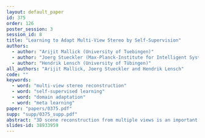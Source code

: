 ```yaml
---
layout: default_paper
id: 375
order: 126
poster_session: 3
session_id: 8
title: "Learning to Adapt Multi-View Stereo by Self-Supervision"
authors:
  - author: "Arijit Mallick (University of Tuebingen)"
  - author: "Joerg Stueckler (Max-Planck-Institute for Intelligent Systems)"
  - author: "Hendrik Lensch (University of Tübingen)"
all_authors: "Arijit Mallick, Joerg Stueckler and Hendrik Lensch"
code: ""
keywords:
  - word: "multi-view stereo reconstruction"
  - word: "self-supervised learning"
  - word: "domain adaptation"
  - word: "meta learning"
paper: "papers/0375.pdf"
supp: "supp/0375_supp.pdf"
abstract: "3D scene reconstruction from multiple views is an important classical problem in computer vision. Deep learning based approaches have recently demonstrated impressive reconstruction results. When training such models, self-supervised methods are favourable since they do not rely on ground truth data which would be needed for supervised training and is often difficult to obtain. Moreover, learned multi-view stereo reconstruction is prone to environment changes and should robustly generalise to different domains. We propose an adaptive learning approach for multi-view stereo which trains a deep neural network for improved adaptability to new target domains. We use model-agnostic meta-learning (MAML) to train base parameters which, in turn, are adapted for multi-view stereo on new domains through self-supervised training. Our evaluations demonstrate that the proposed adaptation method is effective in learning self-supervised multi-view stereo reconstruction in new domains."
slides-id: 38933959
---
```

